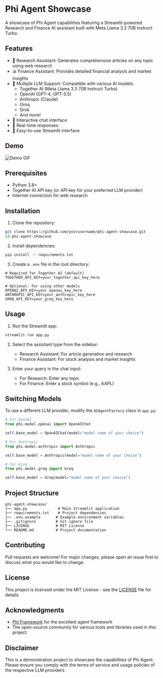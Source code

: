 # Phi Agent Showcase
A showcase of Phi Agent capabilities featuring a Streamlit-powered Research and Finance AI assistant built with Meta Llama 3.3 70B Instruct Turbo.

## Features
- 📰 Research Assistant: Generates comprehensive articles on any topic using web research
- 📊 Finance Assistant: Provides detailed financial analysis and market insights
- 🤖 Multiple LLM Support: Compatible with various AI models:
  - Together AI (Meta Llama 3.3 70B Instruct Turbo)
  - OpenAI (GPT-4, GPT-3.5)
  - Anthropic (Claude)
  - Groq
  - Grok
  - And more!
- 💬 Interactive chat interface
- 🔄 Real-time responses
- 🎯 Easy-to-use Streamlit interface

## Demo
![Demo GIF](placeholder_for_demo.gif)

## Prerequisites
- Python 3.8+
- Together AI API key (or API key for your preferred LLM provider)
- Internet connection for web research

## Installation

1. Clone the repository:
```bash
git clone https://github.com/yourusername/phi-agent-showcase.git
cd phi-agent-showcase
```

2. Install dependencies:
```bash
pip install -r requirements.txt
```

3. Create a `.env` file in the root directory:
```env
# Required for Together AI (default)
TOGETHER_API_KEY=your_together_api_key_here

# Optional: For using other models
OPENAI_API_KEY=your_openai_key_here
ANTHROPIC_API_KEY=your_anthropic_key_here
GROQ_API_KEY=your_groq_key_here
```

## Usage

1. Run the Streamlit app:
```bash
streamlit run app.py
```

2. Select the assistant type from the sidebar:
   - Research Assistant: For article generation and research
   - Finance Assistant: For stock analysis and market insights

3. Enter your query in the chat input:
   - For Research: Enter any topic
   - For Finance: Enter a stock symbol (e.g., AAPL)

## Switching Models

To use a different LLM provider, modify the `AIAgentFactory` class in `app.py`:

```python
# For OpenAI
from phi.model.openai import OpenAIChat

self.base_model = OpenAIChat(model="model name of your choice")

# For Anthropic
from phi.model.anthropic import Anthropic

self.base_model = Anthropic(model="model name of your choice")

# For Groq
from phi.model.groq import Groq

self.base_model = Groq(model="model name of your choice")
```

## Project Structure
```
phi-agent-showcase/
├── app.py              # Main Streamlit application
├── requirements.txt    # Project dependencies
├── .env.example       # Example environment variables
├── .gitignore         # Git ignore file
├── LICENSE            # MIT License
└── README.md          # Project documentation
```

## Contributing
Pull requests are welcome! For major changes, please open an issue first to discuss what you would like to change.

## License
This project is licensed under the MIT License - see the [LICENSE](LICENSE) file for details.

## Acknowledgments
- [Phi Framework](https://github.com/phidatahq/phidata) for the excellent agent framework
- The open-source community for various tools and libraries used in this project

## Disclaimer
This is a demonstration project to showcase the capabilities of Phi Agent. Please ensure you comply with the terms of service and usage policies of the respective LLM providers.
